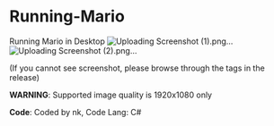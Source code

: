 # Running-Mario
Running Mario in Desktop
![Uploading Screenshot (1).png…]()
![Uploading Screenshot (2).png…]()

(If you cannot see screenshot, please browse through the tags in the release)

**WARNING**:
Supported image quality is 1920x1080 only

**Code**:
Coded by nk,
Code Lang: C#
